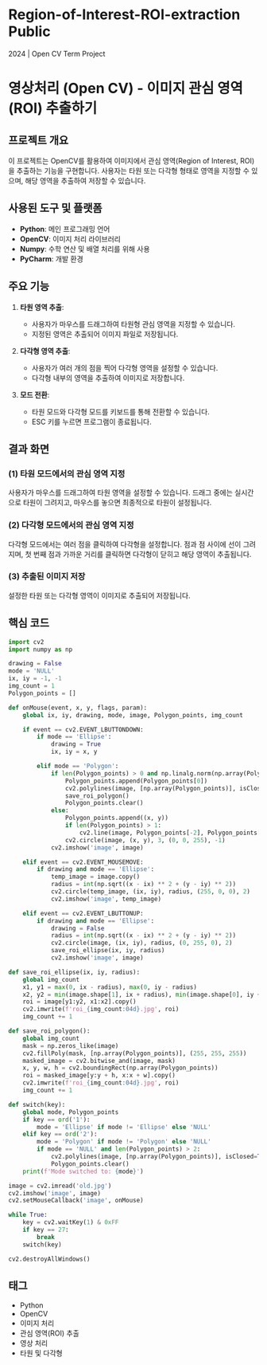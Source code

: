 # Region-of-Interest-ROI-extraction Public
2024 | Open CV Term Project

# 영상처리 (Open CV) - 이미지 관심 영역(ROI) 추출하기

## 프로젝트 개요

이 프로젝트는 OpenCV를 활용하여 이미지에서 관심 영역(Region of Interest, ROI)을 추출하는 기능을 구현합니다. 사용자는 타원 또는 다각형 형태로 영역을 지정할 수 있으며, 해당 영역을 추출하여 저장할 수 있습니다.

## 사용된 도구 및 플랫폼

- **Python**: 메인 프로그래밍 언어
- **OpenCV**: 이미지 처리 라이브러리
- **Numpy**: 수학 연산 및 배열 처리를 위해 사용
- **PyCharm**: 개발 환경

## 주요 기능

1. **타원 영역 추출**:
   - 사용자가 마우스를 드래그하여 타원형 관심 영역을 지정할 수 있습니다.
   - 지정된 영역은 추출되어 이미지 파일로 저장됩니다.

2. **다각형 영역 추출**:
   - 사용자가 여러 개의 점을 찍어 다각형 영역을 설정할 수 있습니다.
   - 다각형 내부의 영역을 추출하여 이미지로 저장합니다.

3. **모드 전환**:
   - 타원 모드와 다각형 모드를 키보드를 통해 전환할 수 있습니다.
   - ESC 키를 누르면 프로그램이 종료됩니다.

## 결과 화면

### (1) 타원 모드에서의 관심 영역 지정

사용자가 마우스를 드래그하여 타원 영역을 설정할 수 있습니다. 드래그 중에는 실시간으로 타원이 그려지고, 마우스를 놓으면 최종적으로 타원이 설정됩니다.

### (2) 다각형 모드에서의 관심 영역 지정

다각형 모드에서는 여러 점을 클릭하여 다각형을 설정합니다. 점과 점 사이에 선이 그려지며, 첫 번째 점과 가까운 거리를 클릭하면 다각형이 닫히고 해당 영역이 추출됩니다.

### (3) 추출된 이미지 저장

설정한 타원 또는 다각형 영역이 이미지로 추출되어 저장됩니다.

## 핵심 코드

```python
import cv2
import numpy as np

drawing = False
mode = 'NULL'
ix, iy = -1, -1
img_count = 1
Polygon_points = []

def onMouse(event, x, y, flags, param):
    global ix, iy, drawing, mode, image, Polygon_points, img_count

    if event == cv2.EVENT_LBUTTONDOWN:
        if mode == 'Ellipse':
            drawing = True
            ix, iy = x, y

        elif mode == 'Polygon':
            if len(Polygon_points) > 0 and np.linalg.norm(np.array(Polygon_points[0]) - np.array([x, y])) < 20:
                Polygon_points.append(Polygon_points[0])
                cv2.polylines(image, [np.array(Polygon_points)], isClosed=True, color=(0, 255, 0), thickness=2)
                save_roi_polygon()
                Polygon_points.clear()
            else:
                Polygon_points.append((x, y))
                if len(Polygon_points) > 1:
                    cv2.line(image, Polygon_points[-2], Polygon_points[-1], (0, 255, 0), 2)
                cv2.circle(image, (x, y), 3, (0, 0, 255), -1)
            cv2.imshow('image', image)

    elif event == cv2.EVENT_MOUSEMOVE:
        if drawing and mode == 'Ellipse':
            temp_image = image.copy()
            radius = int(np.sqrt((x - ix) ** 2 + (y - iy) ** 2))
            cv2.circle(temp_image, (ix, iy), radius, (255, 0, 0), 2)
            cv2.imshow('image', temp_image)

    elif event == cv2.EVENT_LBUTTONUP:
        if drawing and mode == 'Ellipse':
            drawing = False
            radius = int(np.sqrt((x - ix) ** 2 + (y - iy) ** 2))
            cv2.circle(image, (ix, iy), radius, (0, 255, 0), 2)
            save_roi_ellipse(ix, iy, radius)
            cv2.imshow('image', image)

def save_roi_ellipse(ix, iy, radius):
    global img_count
    x1, y1 = max(0, ix - radius), max(0, iy - radius)
    x2, y2 = min(image.shape[1], ix + radius), min(image.shape[0], iy + radius)
    roi = image[y1:y2, x1:x2].copy()
    cv2.imwrite(f'roi_{img_count:04d}.jpg', roi)
    img_count += 1

def save_roi_polygon():
    global img_count
    mask = np.zeros_like(image)
    cv2.fillPoly(mask, [np.array(Polygon_points)], (255, 255, 255))
    masked_image = cv2.bitwise_and(image, mask)
    x, y, w, h = cv2.boundingRect(np.array(Polygon_points))
    roi = masked_image[y:y + h, x:x + w].copy()
    cv2.imwrite(f'roi_{img_count:04d}.jpg', roi)
    img_count += 1

def switch(key):
    global mode, Polygon_points
    if key == ord('1'):
        mode = 'Ellipse' if mode != 'Ellipse' else 'NULL'
    elif key == ord('2'):
        mode = 'Polygon' if mode != 'Polygon' else 'NULL'
        if mode == 'NULL' and len(Polygon_points) > 2:
            cv2.polylines(image, [np.array(Polygon_points)], isClosed=True, color=(0, 255, 0), thickness=2)
            Polygon_points.clear()
    print(f'Mode switched to: {mode}')

image = cv2.imread('old.jpg')
cv2.imshow('image', image)
cv2.setMouseCallback('image', onMouse)

while True:
    key = cv2.waitKey(1) & 0xFF
    if key == 27:
        break
    switch(key)

cv2.destroyAllWindows()
```

## 태그

- Python
- OpenCV
- 이미지 처리
- 관심 영역(ROI) 추출
- 영상 처리
- 타원 및 다각형
